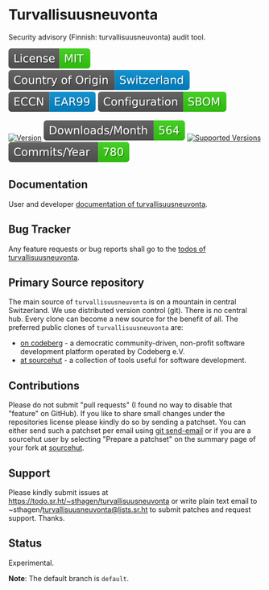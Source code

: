 # Turvallisuusneuvonta

Security advisory (Finnish: turvallisuusneuvonta) audit tool.

[![License](docs/badges/license-spdx-mit.svg)](https://git.sr.ht/~sthagen/turvallisuusneuvonta/tree/default/item/LICENSE)
[![Country of Origin](docs/badges/country-of-origin-name-switzerland-neutral.svg)](https://git.sr.ht/~sthagen/turvallisuusneuvonta/tree/default/item/COUNTRY-OF-ORIGIN)
[![Export Classification Control Number (ECCN)](docs/badges/export-control-classification-number_eccn-ear99-neutral.svg)](https://git.sr.ht/~sthagen/turvallisuusneuvonta/tree/default/item/EXPORT-CONTROL-CLASSIFICATION-NUMBER)
[![Configuration](docs/badges/configuration-sbom.svg)](https://git.sr.ht/~sthagen/turvallisuusneuvonta/tree/default/item/docs/third-party/README.md)

[![Version](https://img.shields.io/pypi/v/turvallisuusneuvonta.svg?style=flat)](https://pypi.python.org/pypi/turvallisuusneuvonta/)
[![Downloads](docs/badges/downloads-per-month.svg)](https://pepy.tech/project/turvallisuusneuvonta)
[![Supported Versions](https://img.shields.io/pypi/pyversions/turvallisuusneuvonta.svg?style=flat)](https://pypi.python.org/pypi/turvallisuusneuvonta/)
[![Maintenance Status](docs/badges/commits-per-year.svg)](https://git.sr.ht/~sthagen/turvallisuusneuvonta/log)

## Documentation

User and developer [documentation of turvallisuusneuvonta](https://codes.dilettant.life/docs/turvallisuusneuvonta).

## Bug Tracker

Any feature requests or bug reports shall go to the [todos of turvallisuusneuvonta](https://todo.sr.ht/~sthagen/turvallisuusneuvonta).

## Primary Source repository

The main source of `turvallisuusneuvonta` is on a mountain in central Switzerland.
We use distributed version control (git).
There is no central hub.
Every clone can become a new source for the benefit of all.
The preferred public clones of `turvallisuusneuvonta` are:

* [on codeberg](https://codeberg.org/sthagen/turvallisuusneuvonta) - a democratic community-driven, non-profit software development platform operated by Codeberg e.V.
* [at sourcehut](https://git.sr.ht/~sthagen/turvallisuusneuvonta) - a collection of tools useful for software development.

## Contributions

Please do not submit "pull requests" (I found no way to disable that "feature" on GitHub).
If you like to share small changes under the repositories license please kindly do so by sending a patchset.
You can either send such a patchset per email using [git send-email](https://git-send-email.io) or 
if you are a sourcehut user by selecting "Prepare a patchset" on the summary page of your fork at [sourcehut](https://git.sr.ht/).

## Support

Please kindly submit issues at https://todo.sr.ht/~sthagen/turvallisuusneuvonta or write plain text email to ~sthagen/turvallisuusneuvonta@lists.sr.ht to submit patches and request support. Thanks.

## Status

Experimental.

**Note**: The default branch is `default`.
